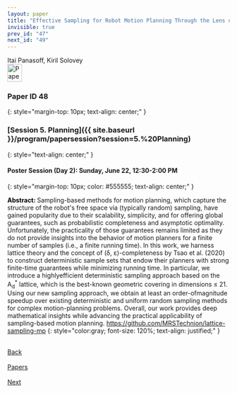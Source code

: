 ```yaml
---
layout: paper
title: "Effective Sampling for Robot Motion Planning Through the Lens of Lattices"
invisible: true
prev_id: "47"
next_id: "49"
---
```

<div class="paper-authors">
  <div class="paper-author-box">
    <div class="paper-author-name">Itai Panasoff, Kiril Solovey</div>
    <div class="paper-author-uni"></div>
  </div>
</div>

<div class="paper-pdf">
  <div>
    <a href="https://www.roboticsproceedings.org/rss21/p048.pdf" title="Download PDF" target="_blank">
      <img src="{{ site.baseurl }}/images/paper_link_cardinal_red.png" alt="Paper PDF" width="33" height="40" />
    </a>
  </div>
</div>

### Paper ID 48
{: style="margin-top: 10px; text-align: center;" }

### [Session 5. Planning]({{ site.baseurl }}/program/papersession?session=5.%20Planning)
{: style="text-align: center;" }

#### Poster Session (Day 2): Sunday, June 22, 12:30-2:00 PM
{: style="margin-top: 10px; color: #555555; text-align: center;" }

<b style="color: black;">Abstract: </b>Sampling-based methods for motion planning, which capture the structure of the robot's free space via (typically random) sampling, have gained popularity due to their scalability, simplicity, and for offering global guarantees, such as probabilistic completeness and asymptotic optimality. Unfortunately, the practicality of those guarantees remains limited as they do not provide insights into the behavior of motion planners for a finite number of samples (i.e., a finite running time). In this work, we harness lattice theory and the concept of (δ, ε)-completeness by Tsao et al. (2020) to construct deterministic sample sets that endow their planners with strong finite-time guarantees while minimizing running time. In particular, we introduce a highlyefficient deterministic sampling approach based on the <span class="msubsup">A<sub>d</sub><sup>*</sup></span> lattice, which is the best-known geometric covering in dimensions ≤ 21. Using our new sampling approach, we obtain at least an order-ofmagnitude speedup over existing deterministic and uniform random sampling methods for complex motion-planning problems. Overall, our work provides deep mathematical insights while advancing the practical applicability of sampling-based motion planning. https://github.com/MRSTechnion/lattice-sampling-mp
{: style="color:gray; font-size: 120%; text-align: justified;" }

<div class="paper-menu">
  <div class="paper-menu-inner">
    <a href="{{ site.baseurl }}/program/papers/47/" title="Previous Paper">
            <div class="paper-menu-icon">
                <i class="fas fa-arrow-left"></i><br>
                <span class="paper-menu-label">Back</span>
            </div>
        </a>
    <a href="{{ site.baseurl }}/program/papers" title="All Papers">
      <div class="paper-menu-icon">
        <i class="fas fa-list"></i><br>
        <span class="paper-menu-label">Papers</span>
      </div>
    </a>
    <a href="{{ site.baseurl }}/program/papers/49/" title="Next Paper">
            <div class="paper-menu-icon">
                <i class="fas fa-arrow-right"></i><br>
                <span class="paper-menu-label">Next</span>
            </div>
        </a>
  </div>
</div>
